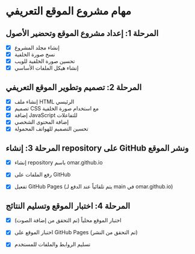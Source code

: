 # مهام مشروع الموقع التعريفي

## المرحلة 1: إعداد مشروع الموقع وتحضير الأصول
- [x] إنشاء مجلد المشروع
- [x] نسخ صورة الخلفية
- [x] تحسين صورة الخلفية للويب
- [x] إنشاء هيكل الملفات الأساسي

## المرحلة 2: تصميم وتطوير الموقع التعريفي
- [x] إنشاء ملف HTML الرئيسي
- [x] تصميم CSS مع استخدام صورة الخلفية
- [x] إضافة JavaScript للتفاعلات
- [x] إضافة المحتوى الشخصي
- [x] تحسين التصميم للهواتف المحمولة

## المرحلة 3: إنشاء repository على GitHub ونشر الموقع
- [x] إنشاء repository باسم omar.github.io
- [x] رفع الملفات على GitHub
- [x] تفعيل GitHub Pages (يتم تلقائياً عند الدفع لـ main في omar.github.io)


## المرحلة 4: اختبار الموقع وتسليم النتائج
- [x] اختبار الموقع محلياً (تم التحقق من إضافة الصوت)
- [x] اختبار الموقع على GitHub Pages (تم التحقق من النشر)
- [x] تسليم الروابط والملفات للمستخدم

